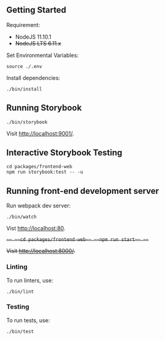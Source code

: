 ## Getting Started

Requirement:

- NodeJS 11.10.1
- ~~NodeJS LTS 6.11.x~~

Set Environmental Variables:

```
source ./.env
```

Install dependencies:

```
./bin/install
```

## Running Storybook

```
./bin/storybook
```

Visit [http://localhost:9001/](http://localhost:9001/).

## Interactive Storybook Testing

```
cd packages/frontend-web
npm run storybook:test -- -u
```

## Running front-end development server

Run webpack dev server:

```
./bin/watch
```
Vist [http://localhost:80](http://localhost:80).

~~```~~
~~cd packages/frontend-web~~
~~npm run start~~
~~```~~

~~Visit [http://localhost:8000/](http://localhost:8000/).~~

### Linting

To run linters, use:

```
./bin/lint
```

### Testing

To run tests, use:

```
./bin/test
```
